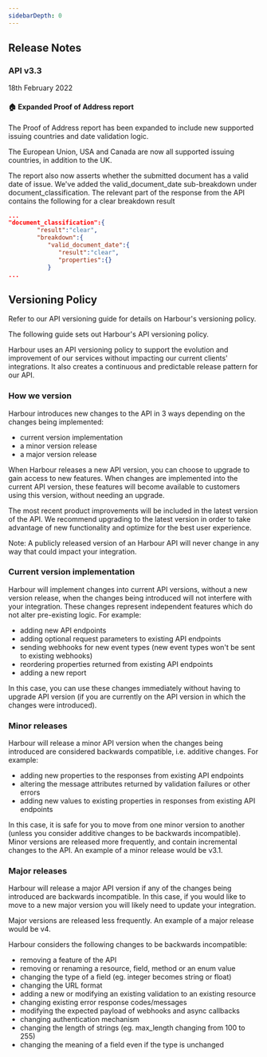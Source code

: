 ```yaml
---
sidebarDepth: 0
---
```


## Release Notes

### API v3.3
18th February 2022

#### 🏠 Expanded Proof of Address report
The Proof of Address report has been expanded to include new supported issuing countries and date validation logic.

The European Union, USA and Canada are now all supported issuing countries, in addition to the UK.

The report also now asserts whether the submitted document has a valid date of issue. We've added the valid_document_date sub-breakdown under document_classification. The relevant part of the response from the API contains the following for a clear breakdown result

```json
...
"document_classification":{
        "result":"clear",
        "breakdown":{
           "valid_document_date":{
              "result":"clear",
              "properties":{}
           }
...
```

## Versioning Policy

Refer to our API versioning guide for details on Harbour's versioning policy.

The following guide sets out Harbour's API versioning policy.

Harbour uses an API versioning policy to support the evolution and improvement of our services without impacting our current clients' integrations. It also creates a continuous and predictable release pattern for our API.

### How we version

Harbour introduces new changes to the API in 3 ways depending on the changes being implemented:

- current version implementation
- a minor version release
- a major version release

When Harbour releases a new API version, you can choose to upgrade to gain access to new features. When changes are implemented into the current API version, these features will become available to customers using this version, without needing an upgrade.

The most recent product improvements will be included in the latest version of the API. We recommend upgrading to the latest version in order to take advantage of new functionality and optimize for the best user experience.

Note: A publicly released version of an Harbour API will never change in any way that could impact your integration.

### Current version implementation

Harbour will implement changes into current API versions, without a new version release, when the changes being introduced will not interfere with your integration. These changes represent independent features which do not alter pre-existing logic. For example:

- adding new API endpoints
- adding optional request parameters to existing API endpoints
- sending webhooks for new event types (new event types won't be sent to existing webhooks)
- reordering properties returned from existing API endpoints
- adding a new report

In this case, you can use these changes immediately without having to upgrade API version (if you are currently on the API version in which the changes were introduced).

### Minor releases

Harbour will release a minor API version when the changes being introduced are considered backwards compatible, i.e. additive changes. For example:

- adding new properties to the responses from existing API endpoints
- altering the message attributes returned by validation failures or other errors
- adding new values to existing properties in responses from existing API endpoints

In this case, it is safe for you to move from one minor version to another (unless you consider additive changes to be backwards incompatible). Minor versions are released more frequently, and contain incremental changes to the API. An example of a minor release would be v3.1.

### Major releases
Harbour will release a major API version if any of the changes being introduced are backwards incompatible. In this case, if you would like to move to a new major version you will likely need to update your integration.

Major versions are released less frequently. An example of a major release would be v4.

Harbour considers the following changes to be backwards incompatible:

- removing a feature of the API
- removing or renaming a resource, field, method or an enum value
- changing the type of a field (eg. integer becomes string or float)
- changing the URL format
- adding a new or modifying an existing validation to an existing resource
- changing existing error response codes/messages
- modifying the expected payload of webhooks and async callbacks
- changing authentication mechanism
- changing the length of strings (eg. max_length changing from 100 to 255)
- changing the meaning of a field even if the type is unchanged